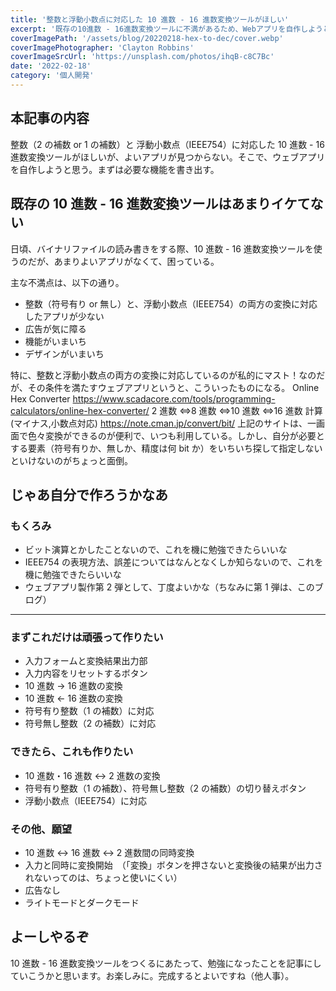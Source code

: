```yaml
---
title: '整数と浮動小数点に対応した 10 進数 - 16 進数変換ツールがほしい'
excerpt: '既存の10進数 - 16進数変換ツールに不満があるため、Webアプリを自作しようと思う。まずは必要な機能を書き出す。'
coverImagePath: '/assets/blog/20220218-hex-to-dec/cover.webp'
coverImagePhotographer: 'Clayton Robbins'
coverImageSrcUrl: 'https://unsplash.com/photos/ihqB-c8C7Bc'
date: '2022-02-18'
category: '個人開発'
---
```


## 本記事の内容

整数（2 の補数 or 1 の補数）と 浮動小数点（IEEE754）に対応した 10 進数 - 16 進数変換ツールがほしいが、よいアプリが見つからない。そこで、ウェブアプリを自作しようと思う。まずは必要な機能を書き出す。

## 既存の 10 進数 - 16 進数変換ツールはあまりイケてない

日頃、バイナリファイルの読み書きをする際、10 進数 - 16 進数変換ツールを使うのだが、あまりよいアプリがなくて、困っている。

主な不満点は、以下の通り。

- 整数（符号有り or 無し）と、浮動小数点（IEEE754）の両方の変換に対応したアプリが少ない
- 広告が気に障る
- 機能がいまいち
- デザインがいまいち

特に、整数と浮動小数点の両方の変換に対応しているのが私的にマスト！なのだが、その条件を満たすウェブアプリというと、こういったものになる。
Online Hex Converter
https://www.scadacore.com/tools/programming-calculators/online-hex-converter/
2 進数 ⇔8 進数 ⇔10 進数 ⇔16 進数 計算(マイナス,小数点対応)
https://note.cman.jp/convert/bit/
上記のサイトは、一画面で色々変換ができるのが便利で、いつも利用している。しかし、自分が必要とする要素（符号有りか、無しか、精度は何 bit か）をいちいち探して指定しないといけないのがちょっと面倒。

## じゃあ自分で作ろうかなあ

### もくろみ

- ビット演算とかしたことないので、これを機に勉強できたらいいな
- IEEE754 の表現方法、誤差についてはなんとなくしか知らないので、これを機に勉強できたらいいな
- ウェブアプリ製作第 2 弾として、丁度よいかな（ちなみに第 1 弾は、このブログ）

---

### まずこれだけは頑張って作りたい

- 入力フォームと変換結果出力部
- 入力内容をリセットするボタン
- 10 進数 -> 16 進数の変換
- 10 進数 <- 16 進数の変換
- 符号有り整数（1 の補数）に対応
- 符号無し整数（2 の補数）に対応

### できたら、これも作りたい

- 10 進数・16 進数 <-> 2 進数の変換
- 符号有り整数（1 の補数）、符号無し整数（2 の補数）の切り替えボタン
- 浮動小数点（IEEE754）に対応

### その他、願望

- 10 進数 <-> 16 進数 <-> 2 進数間の同時変換
- 入力と同時に変換開始　（「変換」ボタンを押さないと変換後の結果が出力されないってのは、ちょっと使いにくい）
- 広告なし
- ライトモードとダークモード

## よーしやるぞ

10 進数 - 16 進数変換ツールをつくるにあたって、勉強になったことを記事にしていこうかと思います。お楽しみに。完成するとよいですね（他人事）。
